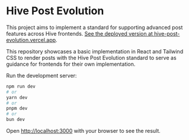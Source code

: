 # Hive Post Evolution

This project aims to implement a standard for supporting advanced post features across Hive frontends. [See the deployed version at hive-post-evolution.vercel.app](https://hive-post-evolution.vercel.app/).

This repository showcases a basic implementation in React and Tailwind CSS to render posts with the Hive Post Evolution standard to serve as guidance for frontends for their own implementation.

Run the development server:

```bash
npm run dev
# or
yarn dev
# or
pnpm dev
# or
bun dev
```

Open [http://localhost:3000](http://localhost:3000) with your browser to see the result.
